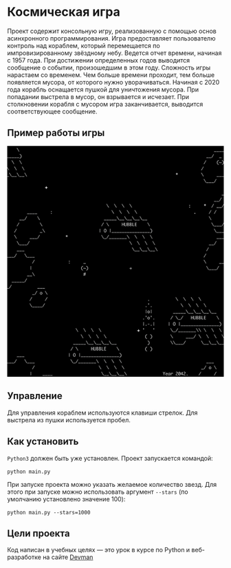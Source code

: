 # Космическая игра
Проект содержит консольную игру, реализованную с помощью основ асинхронного программирования. Игра предоставляет пользователю
контроль над кораблем, который перемещается по импровизированному звёздному небу. Ведется отчет времени, начиная с 1957 года.
При достижении определенных годов выводится сообщение о событии, произошедшим в этом году. Сложность игры нарастаем со временем.
Чем больше времени проходит, тем больше появляется мусора, от которого нужно уворачиваться. Начиная с 2020 года корабль оснащается пушкой для
уничтожения мусора. При попадании выстрела в мусор, он взрывается и исчезает. При столкновении корабля с мусором игра заканчивается, выводится соответствующее сообщение.
## Пример работы игры
![](https://github.com/Atmoslayer/AsyncGame/blob/main/game_demo.gif)
## Управление
Для управления кораблем используются клавиши стрелок. Для выстрела из пушки используется пробел.   
## Как установить
`Python3` должен быть уже установлен.
Проект запускается командой: 
```commandline
python main.py           
```
При запуске проекта можно указать желаемое количество звезд. Для этого при запуске можно использовать аргумент 
`--stars` (по умолчанию установлено значение 100):
```commandline
python main.py --stars=1000           
```
## Цели проекта
Код написан в учебных целях — это урок в курсе по Python и веб-разработке на сайте [Devman](https://dvmn.org)
